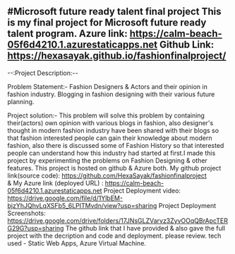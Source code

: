 #Microsoft future ready talent final project This is my final project for Microsoft future ready talent program.
Azure link: https://calm-beach-05f6d4210.1.azurestaticapps.net
Github Link: https://hexasayak.github.io/fashionfinalproject/
-----------------------------------------------
--:Project Description:--

Problem Statement:- Fashion Designers & Actors and their opinion in fashion industry. Blogging in fashion designing with their various future planning.

Project solution:- This problem will solve this problem by containing their(actors) own opinion with various blogs in fashion, also designer's thought in modern fashion industry have been shared with their blogs so that fashion interested people can gain their knowledge about modern fashion, also there is discussed some of Fashion History so that interested people can understand how this industry had started at first.I made this project by experimenting the problems on Fashion Designing & other features. This project is hosted on github & Azure both. 
My github project link(source code): https://github.com/HexaSayak/fashionfinalproject  
& My Azure link (deployed URL) : https://calm-beach-05f6d4210.1.azurestaticapps.net
Project Deployment video: https://drive.google.com/file/d/1YlbEM-bjzYhJQhvLqXSFb5_6LPITMvdn/view?usp=sharing
Project Deployment Screenshots: https://drive.google.com/drive/folders/17JNsGLZVarvz3ZyvOOqQBrApcTERG29G?usp=sharing
The github link that I have provided & also gave the full project with the decription and code and deployment.
please review. tech used - Static Web Apps, Azure Virtual Machine.
